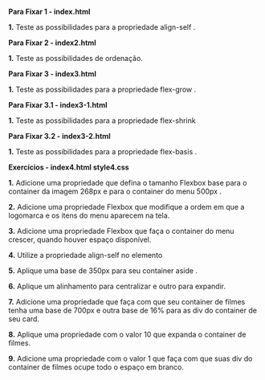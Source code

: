 **Para Fixar 1 - index.html**

**1.** Teste as possibilidades para a propriedade align-self .

**Para Fixar 2 - index2.html**

**1.** Teste as possibilidades de ordenação.

**Para Fixar 3 - index3.html**

**1.** Teste as possibilidades para a propriedade flex-grow .

**Para Fixar 3.1 - index3-1.html**

**1.** Teste as possibilidades para a propriedade flex-shrink 

**Para Fixar 3.2 - index3-2.html**

**1.** Teste as possibilidades para a propriedade flex-basis .

**Exercícios - index4.html style4.css**

**1.** Adicione uma propriedade que defina o tamanho Flexbox base para o container da imagem 268px e para o container do menu 500px .

**2.** Adicione uma propriedade Flexbox que modifique a ordem em que a logomarca e os itens do menu aparecem na tela.

**3.** Adicione uma propriedade Flexbox que faça o container do menu crescer, quando houver espaço disponível.

**4.** Utilize a propriedade align-self no elemento

**5.** Aplique uma base de 350px para seu container aside .

**6.** Aplique um alinhamento para centralizar e outro para expandir.

**7.** Adicione uma propriedade que faça com que seu container de filmes tenha uma base de 700px e outra base de 16% para as div do container de seu card.

**8.** Aplique uma propriedade com o valor 10 que expanda o container de filmes.

**9.** Adicione uma propriedade com o valor 1 que faça com que suas div do container de filmes ocupe todo o espaço em branco.